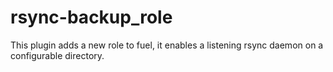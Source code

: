 rsync-backup_role
============

This plugin adds a new role to fuel, it enables a listening rsync daemon on a
configurable directory.
